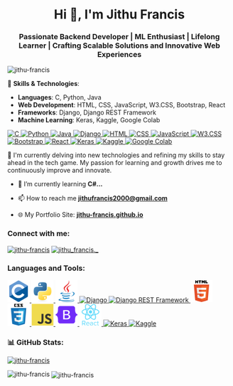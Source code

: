 <h1 align="center">Hi 👋, I'm Jithu Francis</h1>

<h3 align="center">Passionate Backend Developer | ML Enthusiast | Lifelong Learner | Crafting Scalable Solutions and Innovative Web Experiences</h3>

<p align="left"> 
  <img src="https://komarev.com/ghpvc/?username=jithu-francis&label=Profile%20views&color=0e75b6&style=flat" alt="jithu-francis" /> 
</p>

🌟 **Skills & Technologies**:
- **Languages**: C, Python, Java
- **Web Development**: HTML, CSS, JavaScript, W3.CSS, Bootstrap, React
- **Frameworks**: Django, Django REST Framework
- **Machine Learning**: Keras, Kaggle, Google Colab

<p align="left">
  <a href="https://github.com/jithu-francis">
    <img src="https://img.shields.io/badge/C-%2300599C.svg?style=flat-square&logo=c&logoColor=white" alt="C"/>
  </a>
  <a href="https://github.com/jithu-francis">
    <img src="https://img.shields.io/badge/Python-%2314354C.svg?style=flat-square&logo=python&logoColor=white" alt="Python"/>
  </a>
  <a href="https://github.com/jithu-francis">
    <img src="https://img.shields.io/badge/Java-%23ED8B00.svg?style=flat-square&logo=java&logoColor=white" alt="Java"/>
  </a>
  <a href="https://github.com/jithu-francis">
    <img src="https://img.shields.io/badge/Django-%23092E20.svg?style=flat-square&logo=django&logoColor=white" alt="Django"/>
  </a>
  <a href="https://github.com/jithu-francis">
    <img src="https://img.shields.io/badge/HTML-%23E34F26.svg?style=flat-square&logo=html5&logoColor=white" alt="HTML"/>
  </a>
  <a href="https://github.com/jithu-francis">
    <img src="https://img.shields.io/badge/CSS-%231572B6.svg?style=flat-square&logo=css3&logoColor=white" alt="CSS"/>
  </a>
  <a href="https://github.com/jithu-francis">
    <img src="https://img.shields.io/badge/JavaScript-%23F7DF1E.svg?style=flat-square&logo=javascript&logoColor=black" alt="JavaScript"/>
  </a>
  <a href="https://github.com/jithu-francis">
    <img src="https://img.shields.io/badge/W3.CSS-%230C4A6E.svg?style=flat-square&logo=w3c&logoColor=white" alt="W3.CSS"/>
  </a>
  <a href="https://github.com/jithu-francis">
    <img src="https://img.shields.io/badge/Bootstrap-%23563D7C.svg?style=flat-square&logo=bootstrap&logoColor=white" alt="Bootstrap"/>
  </a>
  <a href="https://github.com/jithu-francis">
    <img src="https://img.shields.io/badge/React-%2300D9FF.svg?style=flat-square&logo=react&logoColor=white" alt="React"/>
  </a>
  <a href="https://github.com/jithu-francis">
    <img src="https://img.shields.io/badge/Keras-%23D00000.svg?style=flat-square&logo=keras&logoColor=white" alt="Keras"/>
  </a>
  <a href="https://github.com/jithu-francis">
    <img src="https://img.shields.io/badge/Kaggle-%230C4B81.svg?style=flat-square&logo=kaggle&logoColor=white" alt="Kaggle"/>
  </a>
  <a href="https://github.com/jithu-francis">
    <img src="https://img.shields.io/badge/Google%20Colab-%23F9AB00.svg?style=flat-square&logo=googlecolab&logoColor=white" alt="Google Colab"/>
  </a>
</p>


🚀 I'm currently delving into new technologies and refining my skills to stay ahead in the tech game. My passion for learning and growth drives me to continuously improve and innovate.



- 🌱 I’m currently learning **C#...**

- 📫 How to reach me **[jithufrancis2000@gmail.com](mailto:jithufrancis2000@gmail.com)**

- 🌐 My Portfolio Site: **[jithu-francis.github.io](https://jithu-francis.github.io/)**


<h3 align="left">Connect with me:</h3>
<p align="left">
<a href="https://www.linkedin.com/in/jithu-francis-958aa81a0" target="blank"><img align="center" src="https://raw.githubusercontent.com/rahuldkjain/github-profile-readme-generator/master/src/images/icons/Social/linked-in-alt.svg" alt="jithu-francis" height="30" width="40" /></a>
<a href="https://www.instagram.com/jithu_francis._" target="blank"><img align="center" src="https://raw.githubusercontent.com/rahuldkjain/github-profile-readme-generator/master/src/images/icons/Social/instagram.svg" alt="jithu_francis._" height="30" width="40" /></a>
</p>

<h3 align="left">Languages and Tools:</h3>
<p align="left">
  <a href="https://www.cprogramming.com/" target="_blank" rel="noreferrer">
    <img src="https://raw.githubusercontent.com/devicons/devicon/master/icons/c/c-original.svg" alt="C" width="50" height="50"/>
  </a>
  <a href="https://www.python.org" target="_blank" rel="noreferrer">
    <img src="https://raw.githubusercontent.com/devicons/devicon/master/icons/python/python-original.svg" alt="Python" width="50" height="50"/>
  </a>
  <a href="https://www.java.com" target="_blank" rel="noreferrer">
    <img src="https://raw.githubusercontent.com/devicons/devicon/master/icons/java/java-original.svg" alt="Java" width="50" height="50"/>
  </a>
  <a href="https://www.djangoproject.com/" target="_blank" rel="noreferrer">
    <img src="https://cdn.worldvectorlogo.com/logos/django.svg" alt="Django" width="50" height="50"/>
  </a>
  <a href="https://www.django-rest-framework.org/" target="_blank" rel="noreferrer">
    <img src="https://www.django-rest-framework.org/img/logo.png" alt="Django REST Framework" width="90" height="60"/>
  </a>
  <a href="https://www.w3.org/html/" target="_blank" rel="noreferrer">
    <img src="https://raw.githubusercontent.com/devicons/devicon/master/icons/html5/html5-original-wordmark.svg" alt="HTML5" width="50" height="50"/>
  </a>
  <a href="https://www.w3schools.com/css/" target="_blank" rel="noreferrer">
    <img src="https://raw.githubusercontent.com/devicons/devicon/master/icons/css3/css3-original-wordmark.svg" alt="CSS3" width="50" height="50"/>
  </a>
  <a href="https://developer.mozilla.org/en-US/docs/Web/JavaScript" target="_blank" rel="noreferrer">
    <img src="https://raw.githubusercontent.com/devicons/devicon/master/icons/javascript/javascript-original.svg" alt="JavaScript" width="50" height="50"/>
  </a>
  <a href="https://getbootstrap.com/" target="_blank" rel="noreferrer">
    <img src="https://raw.githubusercontent.com/devicons/devicon/master/icons/bootstrap/bootstrap-plain.svg" alt="Bootstrap" width="50" height="50"/>
  </a>
  <a href="https://reactjs.org/" target="_blank" rel="noreferrer">
    <img src="https://raw.githubusercontent.com/devicons/devicon/master/icons/react/react-original-wordmark.svg" alt="React" width="50" height="50"/>
  </a>
  <a href="https://keras.io/" target="_blank" rel="noreferrer">
    <img src="https://upload.wikimedia.org/wikipedia/commons/a/ae/Keras_logo.svg" alt="Keras" width="50" height="50"/>
  </a>
  <a href="https://www.kaggle.com/" target="_blank" rel="noreferrer">
    <img src="https://www.vectorlogo.zone/logos/kaggle/kaggle-icon.svg" alt="Kaggle" width="50" height="50"/>
  </a>
  
</p>

<h3 align="left">📊 GitHub Stats:</h3>
  <p align="left"> 
  <a href="https://github.com/ryo-ma/github-profile-trophy">
    <img src="https://github-profile-trophy.vercel.app/?username=jithu-francis" alt="jithu-francis" />
  </a> 
</p>

<p><img align="left" src="https://github-readme-stats.vercel.app/api/top-langs?username=jithu-francis&show_icons=true&locale=en&layout=compact" alt="jithu-francis" /></p>

<p>&nbsp;<img align="center" src="https://github-readme-stats.vercel.app/api?username=jithu-francis&show_icons=true&locale=en" alt="jithu-francis" /></p>
